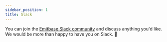 ```yaml
---
sidebar_position: 1
title: Slack
---
```


You can join the [Emitbase Slack community](https://join.slack.com/t/emitbase/shared_invite/zt-24mxtazpy-wmKqiYj0TFOYcw_K7DNBQg) and discuss anything you'd like. We would be more than happy to have you on Slack. 🙌
